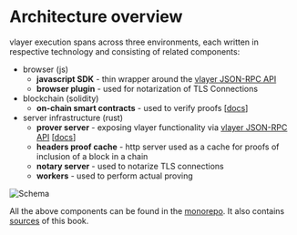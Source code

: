 # Architecture overview

vlayer execution spans across three environments, each written in respective technology and consisting of related components:
- browser (js)
    - **javascript SDK** - thin wrapper around the [vlayer JSON-RPC API](/appendix/api.md)
    - **browser plugin** - used for notarization of TLS Connections    
- blockchain (solidity)
    - **on-chain smart contracts** - used to verify proofs [[docs](./solidity.md)]
- server infrastructure (rust)
    - **prover server** - exposing vlayer functionality via [vlayer JSON-RPC API](/appendix/api.md)  [[docs](./prover.md)]
    - **headers proof cache** - http server used as a cache for proofs of inclusion of a block in a chain
    - **notary server** - used to notarize TLS connections
    - **workers** - used to perform actual proving

![Schema](/images/architecture/overview.png)

All the above components can be found in the [monorepo](https://github.com/vlayer-xyz/vlayer). It also contains [sources](https://github.com/vlayer-xyz/vlayer/tree/main/book) of this book.
